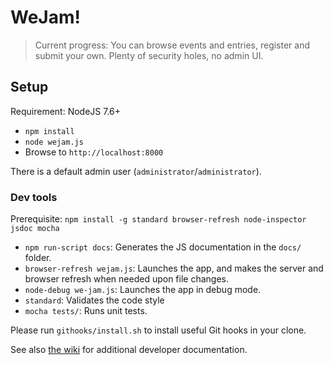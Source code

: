 # WeJam!

> Current progress: You can browse events and entries, register and submit your own. Plenty of security holes, no admin UI.

## Setup

Requirement: NodeJS 7.6+

* `npm install`
* `node wejam.js`
* Browse to `http://localhost:8000`

There is a default admin user (`administrator`/`administrator`).

### Dev tools

Prerequisite: `npm install -g standard browser-refresh node-inspector jsdoc mocha`

* `npm run-script docs`: Generates the JS documentation in the `docs/` folder.
* `browser-refresh wejam.js`: Launches the app, and makes the server and browser refresh when needed upon file changes.
* `node-debug we-jam.js`: Launches the app in debug mode.
* `standard`: Validates the code style
* `mocha tests/`: Runs unit tests.

Please run `githooks/install.sh` to install useful Git hooks in your clone.

See also [the wiki](https://github.com/mkalam-alami/we-jam/wiki) for additional developer documentation.
